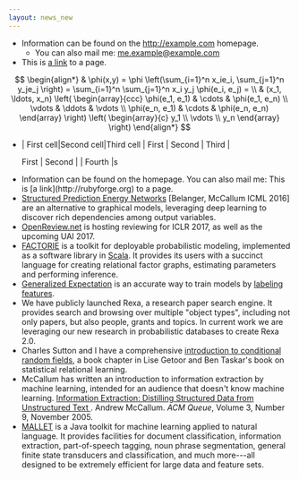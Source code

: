 ```yaml
---
layout: news_new
---
```

* Information can be found on the <http://example.com> homepage.
	* You can also mail me: <me.example@example.com>
* This is [a link](http://rubyforge.org) to a page.


$$
\begin{align*}
  & \phi(x,y) = \phi \left(\sum_{i=1}^n x_ie_i, \sum_{j=1}^n y_je_j \right)
  = \sum_{i=1}^n \sum_{j=1}^n x_i y_j \phi(e_i, e_j) = \\
  & (x_1, \ldots, x_n) \left( \begin{array}{ccc}
      \phi(e_1, e_1) & \cdots & \phi(e_1, e_n) \\
      \vdots & \ddots & \vdots \\
      \phi(e_n, e_1) & \cdots & \phi(e_n, e_n)
    \end{array} \right)
  \left( \begin{array}{c}
      y_1 \\
      \vdots \\
      y_n
    \end{array} \right)
\end{align*}
$$
<ul>
<li>
| First cell|Second cell|Third cell
| First | Second | Third |

First | Second | | Fourth |s
</li>
<li>
	Information can be found on the <http://example.com> homepage.
You can also mail me: <me.example@example.com>
This is [a link](http://rubyforge.org) to a page.
</li>
    <li><a href="https://arxiv.org/abs/1511.06350">Structured Prediction Energy Networks</a> [Belanger, McCallum ICML 2016] are an alternative to graphical models, leveraging deep learning to discover rich dependencies among output variables.
    </li>
    <li><a href="http://OpenReview.net">OpenReview.net</a> is hosting reviewing for ICLR 2017, as well as the upcoming UAI 2017.</li>
    <li><a href="http://factorie.cs.umass.edu">FACTORIE</a> is a toolkit for deployable probabilistic modeling, implemented as a software library in <a href="http://www.scala-lang.org/">Scala</a>. It provides its users with a succinct language for creating relational factor graphs, estimating parameters and performing inference.
    </li>
    <li><a href="http://www.cs.umass.edu/%7Emccallum/papers/ge08note.pdf">Generalized Expectation</a> is an accurate way to train models by <a href="http://www.cs.umass.edu/%7Emccallum/papers/druck08sigir.pdf">labeling features</a>.
    </li>
    <li>We have publicly launched Rexa, a research paper search engine. It provides search and browsing over multiple "object types", including not only papers, but also people, grants and topics.  In current work we are leveraging our new research in probabilistic databases to create Rexa 2.0.
    </li>
    <li>Charles Sutton and I have a comprehensive <a href="http://www.cs.umass.edu/~mccallum/papers/crf-tutorial.pdf">introduction to conditional random fields</a>, a book chapter in Lise Getoor and Ben Taskar's book on statistical relational learning.
    </li>
    <li>McCallum has written an introduction to information extraction by machine learning, intended for an audience that doesn't know machine learning. <a href="http://www.cs.umass.edu/~mccallum/papers/acm-queue-ie.pdf">Information Extraction: Distilling Structured Data from Unstructured Text </a>. Andrew McCallum. <i>ACM Queue</i>, Volume 3, Number 9, November 2005.
    </li>
    <li><a href="http://mallet.cs.umass.edu/">MALLET</a> is a Java toolkit for machine learning applied to natural language. It provides facilities for document classification, information extraction, part-of-speech tagging, noun phrase segmentation, general finite state transducers and classification, and much more---all designed to be extremely efficient for large data and feature sets.
    </li>
    
</ul>